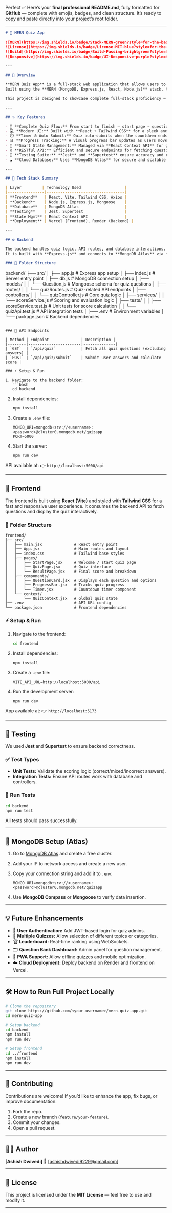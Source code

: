 Perfect ✅
Here’s your **final professional README.md**, fully formatted for **GitHub** — complete with emojis, badges, and clean structure.
It’s ready to copy and paste directly into your project’s root folder.

---

```markdown
# 🧠 MERN Quiz App  

![MERN](https://img.shields.io/badge/Stack-MERN-green?style=for-the-badge&logo=mongodb)
![License](https://img.shields.io/badge/License-MIT-blue?style=for-the-badge)
![Build](https://img.shields.io/badge/Build-Passing-brightgreen?style=for-the-badge)
![Responsive](https://img.shields.io/badge/UI-Responsive-purple?style=for-the-badge)

---

## 🚀 Overview

**MERN Quiz App** is a full-stack web application that allows users to take interactive quizzes, track progress, and view detailed results.  
Built using the **MERN (MongoDB, Express.js, React, Node.js)** stack, the app combines a **modern, responsive frontend** with a **robust backend API** and **secure database integration**.

This project is designed to showcase complete full-stack proficiency — from **database modeling** and **API development** to **frontend interactivity** and **automated testing**.

---

## ✨ Key Features

- 🎯 **Complete Quiz Flow:** From start to finish — start page → questions → results.
- 💻 **Modern UI:** Built with **React + Tailwind CSS** for a sleek and responsive interface.
- ⏱️ **Timer & Auto Submit:** Quiz auto-submits when the countdown ends.
- 📊 **Progress Tracking:** A visual progress bar updates as users move through the quiz.
- 🧠 **Smart State Management:** Managed via **React Context API** for global state handling.
- ⚙️ **RESTful API:** Efficient and secure endpoints for fetching questions and submitting answers.
- 🧪 **Testing Suite:** **Jest** and **Supertest** ensure accuracy and reliability in the backend.
- ☁️ **Cloud Database:** Uses **MongoDB Atlas** for secure and scalable data storage.

---

## 🧩 Tech Stack Summary

| Layer         | Technology Used                   |
|----------------|----------------------------------|
| **Frontend**   | React, Vite, Tailwind CSS, Axios |
| **Backend**    | Node.js, Express.js, Mongoose    |
| **Database**   | MongoDB Atlas                    |
| **Testing**    | Jest, Supertest                  |
| **State Mgmt** | React Context API                |
| **Deployment** | Vercel (Frontend), Render (Backend) |

---

## ⚙️ Backend

The backend handles quiz logic, API routes, and database interactions.  
It is built with **Express.js** and connects to **MongoDB Atlas** via **Mongoose**.

### 📁 Folder Structure

```

backend/
├── src/
│   ├── app.js                 # Express app setup
│   ├── index.js               # Server entry point
│   ├── db.js                  # MongoDB connection setup
│   ├── models/
│   │   └── Question.js        # Mongoose schema for quiz questions
│   ├── routes/
│   │   └── quizRoutes.js      # Quiz-related API endpoints
│   ├── controllers/
│   │   └── quizController.js  # Core quiz logic
│   ├── services/
│   │   └── scoreService.js    # Scoring and evaluation logic
│   ├── tests/
│   │   ├── scoreService.test.js # Unit tests for score calculation
│   │   └── quizApi.test.js      # API integration tests
│   ├── .env                   # Environment variables
│   └── package.json           # Backend dependencies

````

### 🧠 API Endpoints

| Method | Endpoint              | Description |
|--------|-----------------------|--------------|
| `GET`  | `/api/quiz`           | Fetch all quiz questions (excluding answers) |
| `POST` | `/api/quiz/submit`    | Submit user answers and calculate score |

### ⚡ Setup & Run

1. Navigate to the backend folder:
   ```bash
   cd backend
````

2. Install dependencies:

   ```bash
   npm install
   ```

3. Create a `.env` file:

   ```env
   MONGO_URI=mongodb+srv://<username>:<password>@cluster0.mongodb.net/quizapp
   PORT=5000
   ```

4. Start the server:

   ```bash
   npm run dev
   ```

API available at:
👉 `http://localhost:5000/api`

---

## 🎨 Frontend

The frontend is built using **React (Vite)** and styled with **Tailwind CSS** for a fast and responsive user experience.
It consumes the backend API to fetch questions and display the quiz interactively.

### 📁 Folder Structure

```
frontend/
├── src/
│   ├── main.jsx              # React entry point
│   ├── App.jsx               # Main routes and layout
│   ├── index.css             # Tailwind base styles
│   ├── pages/
│   │   ├── StartPage.jsx     # Welcome / start quiz page
│   │   ├── QuizPage.jsx      # Quiz interface
│   │   └── ResultPage.jsx    # Final score and breakdown
│   ├── components/
│   │   ├── QuestionCard.jsx  # Displays each question and options
│   │   ├── ProgressBar.jsx   # Tracks quiz progress
│   │   └── Timer.jsx         # Countdown timer component
│   └── context/
│       └── QuizContext.jsx   # Global quiz state
├── .env                      # API URL config
└── package.json              # Frontend dependencies
```

### ⚡ Setup & Run

1. Navigate to the frontend:

   ```bash
   cd frontend
   ```

2. Install dependencies:

   ```bash
   npm install
   ```

3. Create a `.env` file:

   ```env
   VITE_API_URL=http://localhost:5000/api
   ```

4. Run the development server:

   ```bash
   npm run dev
   ```

App available at:
👉 `http://localhost:5173`

---

## 🧪 Testing

We used **Jest** and **Supertest** to ensure backend correctness.

### ✅ Test Types

* **Unit Tests:** Validate the scoring logic (correct/mixed/incorrect answers).
* **Integration Tests:** Ensure API routes work with database and controllers.

### 🧾 Run Tests

```bash
cd backend
npm run test
```

All tests should pass successfully.

---

## 🌱 MongoDB Setup (Atlas)

1. Go to [MongoDB Atlas](https://www.mongodb.com/atlas/database) and create a free cluster.
2. Add your IP to network access and create a new user.
3. Copy your connection string and add it to `.env`:

   ```env
   MONGO_URI=mongodb+srv://<username>:<password>@cluster0.mongodb.net/quizapp
   ```
4. Use **MongoDB Compass** or **Mongoose** to verify data insertion.

---

## 💡 Future Enhancements

* 🔐 **User Authentication:** Add JWT-based login for quiz admins.
* 🧭 **Multiple Quizzes:** Allow selection of different topics or categories.
* 🏆 **Leaderboard:** Real-time ranking using WebSockets.
* 🗂️ **Question Bank Dashboard:** Admin panel for question management.
* 📱 **PWA Support:** Allow offline quizzes and mobile optimization.
* ☁️ **Cloud Deployment:** Deploy backend on Render and frontend on Vercel.

---

## 🛠️ How to Run Full Project Locally

```bash
# Clone the repository
git clone https://github.com/<your-username>/mern-quiz-app.git
cd mern-quiz-app

# Setup backend
cd backend
npm install
npm run dev

# Setup frontend
cd ../frontend
npm install
npm run dev
```

---

## 🤝 Contributing

Contributions are welcome!
If you’d like to enhance the app, fix bugs, or improve documentation:

1. Fork the repo.
2. Create a new branch (`feature/your-feature`).
3. Commit your changes.
4. Open a pull request.

---

## 🧑‍💻 Author

**[Ashish Dwivedi]**
📧 [ashishdwivedi9229@gmail.com]

---

## 🪪 License

This project is licensed under the **MIT License** — feel free to use and modify it.

---


